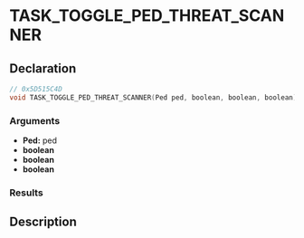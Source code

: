 # TASK_TOGGLE_PED_THREAT_SCANNER

## Declaration
```cpp
// 0x5D515C4D
void TASK_TOGGLE_PED_THREAT_SCANNER(Ped ped, boolean, boolean, boolean);
```

### Arguments
- **Ped:** ped
- **boolean**
- **boolean**
- **boolean**

### Results

## Description
